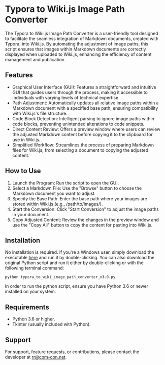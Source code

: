 # Typora to Wiki.js Image Path Converter
The Typora to Wiki.js Image Path Converter is a user-friendly tool designed to facilitate the seamless integration of Markdown documents, created with Typora, into Wiki.js. By automating the adjustment of image paths, this script ensures that images within Markdown documents are correctly displayed when uploaded to Wiki.js, enhancing the efficiency of content management and publication.

## Features
- Graphical User Interface (GUI): Features a straightforward and intuitive GUI that guides users through the process, making it accessible to individuals with varying levels of technical expertise.
- Path Adjustment: Automatically updates all relative image paths within a Markdown document with a specified base path, ensuring compatibility with Wiki.js's file structure.
- Code Block Detection: Intelligent parsing to ignore image paths within code blocks, preventing unintended alterations to code snippets.
- Direct Content Review: Offers a preview window where users can review the adjusted Markdown content before copying it to the clipboard for use in Wiki.js.
- Simplified Workflow: Streamlines the process of preparing Markdown files for Wiki.js, from selecting a document to copying the adjusted content.

## How to Use
1. Launch the Program: Run the script to open the GUI.
2. Select a Markdown File: Use the "Browse" button to choose the Markdown document you want to adjust.
3. Specify the Base Path: Enter the base path where your images are stored within Wiki.js (e.g., /path/to/images/).
4. Start the Conversion: Click "Start Conversion" to adjust the image paths in your document.
5. Copy Adjusted Content: Review the changes in the preview window and use the "Copy All" button to copy the content for pasting into Wiki.js.

## Installation
No installation is required. If you're a Windows user, simply download the executable [here](https://github.com/realrichter/TyporaImagePaths/releases) and run it by double-clicking. You can also download the original Python script and run it either by double-clicking or with the following terminal command:

`python typora_to_wiki_image_path_converter_v3.0.py`

In order to run the python script, ensure you have Python 3.6 or newer installed on your system.

## Requirements
- Python 3.6 or higher.
- Tkinter (usually included with Python).

## Support
For support, feature requests, or contributions, please contact the developer at rr@com-con.net.
